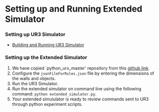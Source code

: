 # Setting up and Running Extended Simulator

### Setting up UR3 Simulator
* [Building and Running UR3 Simulator](https://github.com/ubc-systopia/dsn-2022-rad-artifact/blob/main/docs/UR_Sim_Setup.pdf)

### Setting up the Extended Simulator

1) We have copied `python_urx_master' repository from this [github link](https://github.com/SintefManufacturing/python-urx).
2) Configure the `jsonFileForRules.json` file by entering the dimensions of the walls and objects.
3) Run the UR3 Simulator.
4) Run the extended simulator on command line using the following command: `python extended_simulator.py`.
5) Your extended simululator is ready to review commands sent to UR3 through python experiment scripts.